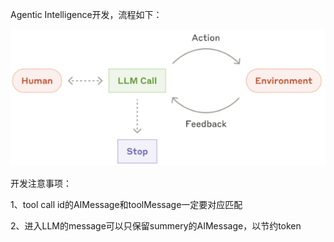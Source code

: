 Agentic Intelligence开发，流程如下：

![1757815858662](image/readme/1757815858662.png)


开发注意事项：

1、tool call id的AIMessage和toolMessage一定要对应匹配

2、进入LLM的message可以只保留summery的AIMessage，以节约token
